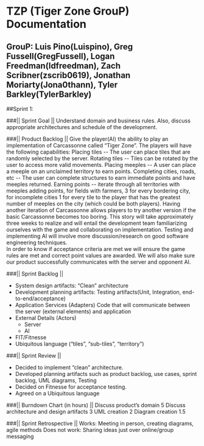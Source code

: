 TZP (Tiger Zone GrouP) Documentation
===========================
GrouP:  Luis Pino(Luispino), Greg Fussell(GregFussell), Logan Freedman(ldfreedman), Zach Scribner(zscrib0619), Jonathan Moriarty(Jona0thann), Tyler Barkley(TylerBarkley)
----------------------------------------------------------------------------------------------------------------------------------------
##Sprint 1:

###|| Sprint Goal ||
Understand domain and business rules.  Also, discuss appropriate architectures and schedule of the development.

###|| Product Backlog ||
Give the player(AI) the ability to play an implementation of Carcassonne called “Tiger Zone”.  The players will have the following capabilities:
	Placing tiles -- The user can place tiles that are randomly selected by the server.
	Rotating tiles -- Tiles can be rotated by the user to access more valid movements.
	Placing meeples -- A user can place a meeple on an unclaimed territory to earn points.
	Completing cities, roads, etc -- The user can complete structures to earn immediate points and have meeples returned.
	Earning points -- iterate through all territories with meeples adding points, for fields with farmers, 3 for every bordering 		city, for incomplete cities 1 for every tile to the player that has the greatest number of meeples on the city (which could be 		both players).
Having another iteration of Carcassonne allows players to try another version if the basic Carcassonne becomes too boring.  This story will take approximately three weeks to realize and will entail the development team familiarizing ourselves with the game and collaborating on implementation.  Testing and implementing AI will involve more discussion/research on good software engineering techniques.  
In order to know if acceptance criteria are met we will ensure the game rules are met and correct point values are awarded. We will also make sure our product successfully communicates with the server and opponent AI.

###|| Sprint Backlog ||
  + System design artifacts:
      “Clean” architecture
  + Development planning artifacts:
      Testing artifacts(Unit, Integration, end-to-end/acceptance)
  + Application Services (Adapters)
      Code that will communicate between the server (external elements) and application
  + External Details (Actors)
      - Server
      - AI
  + FIT/Fitnesse
  + Ubiquitous language (“tiles”, “sub-tiles”, “territory”)

###|| Sprint Review ||
  + Decided to implement “clean” architecture. 
  + Developed planning artifacts such as product backlog, use cases, sprint backlog, UML diagrams, Testing
  + Decided on Fitnesse for acceptance testing.
  + Agreed on a Ubiquitous language

###|| Burndown Chart (in hours) ||
Discuss product’s domain
5
Discuss architecture and design artifacts
3
UML creation
2
Diagram creation
1.5

###|| Sprint Retrospective ||
Works: Meeting in person, creating diagrams, agile methods
Does not work: Sharing ideas just over online/group messaging



